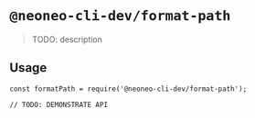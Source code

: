 # `@neoneo-cli-dev/format-path`

> TODO: description

## Usage

```
const formatPath = require('@neoneo-cli-dev/format-path');

// TODO: DEMONSTRATE API
```
